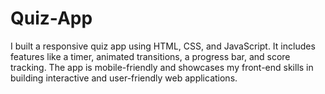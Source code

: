 # Quiz-App
I built a responsive quiz app using HTML, CSS, and JavaScript. It includes features like a timer, animated transitions, a progress bar, and score tracking. The app is mobile-friendly and showcases my front-end skills in building interactive and user-friendly web applications.
